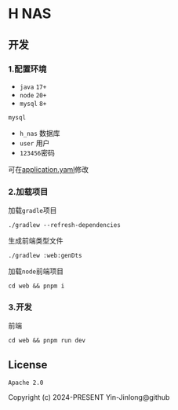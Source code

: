 # H NAS

## 开发

### 1.配置环境

- `java` `17+`
- `node` `20+`
- `mysql` `8+`

`mysql`

- `h_nas` 数据库
- `user` 用户
- `123456`密码

可在[application.yaml](server/app/src/main/resources/application.yaml)修改

### 2.加载项目

加载`gradle`项目

```shell
./gradlew --refresh-dependencies
```

生成前端类型文件

```shell
./gradlew :web:genDts
```

加载`node`前端项目

```shell
cd web && pnpm i
```

### 3.开发

前端

```shell
cd web && pnpm run dev
```

## License

`Apache 2.0`

Copyright (c) 2024-PRESENT Yin-Jinlong@github
